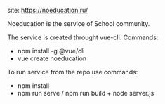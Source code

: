 site: https://noeducation.ru/

Noeducation is the service of School community.

The service is created throught vue-cli. Commands:
- npm install -g @vue/cli
- vue create noeducation

To run service from the repo use commands:
- npm install
- npm run serve / npm run build + node server.js
